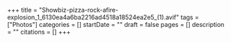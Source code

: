 +++
title = "Showbiz-pizza-rock-afire-explosion_1_6130ea4a6ba2216ad4518a18524ea2e5_(1).avif"
tags = ["Photos"]
categories = []
startDate = ""
draft = false
pages = []
description = ""
citations = []
+++
